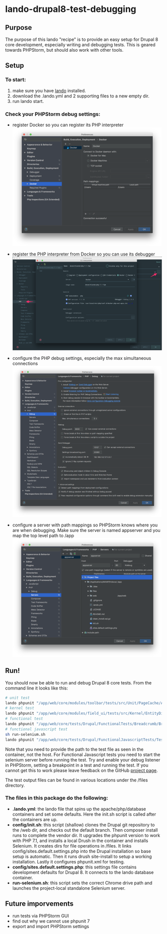 # lando-drupal8-test-debugging

## Purpose
The purpose of this lando "recipe" is to provide an easy setup for Drupal 8 core development, especially writing and debugging tests. This is geared towards PHPStorm, but should also work with other tools. 

## Setup 

### To start:
1. make sure you have [lando](https://github.com/lando/lando/releases) installed.
2. download the .lando.yml and 2 supporting files to a new empty dir.
3. run lando start.  

### Check your PHPStorm debug settings:
- register Docker so you can register its PHP interpreter ![docker](README.images/docker.png)

- register the PHP interpreter from Docker so you can use its debugger ![cli-interpreters](README.images/cli-interpreters.png)
- configure the PHP debug settings, especially the max simultaneous connections ![debug](README.images/debug.png)
- configure a server with path mappings so PHPStorm knows where you are when debugging. Make sure the server is named appserver and you map the top level path to /app ![server-path-mappings](README.images/server-path-mappings.png)

## Run!

You should now be able to run and debug Drupal 8 core tests. From the command line it looks like this: 
```bash
# unit test
lando phpunit "/app/web/core/modules/toolbar/tests/src/Unit/PageCache/AllowToolbarPathTest.php"
# kernel test
lando phpunit "/app/web/core/modules/field_ui/tests/src/Kernel/EntityDisplayTest.php"
# functional test
lando phpunit "/app/web/core/tests/Drupal/FunctionalTests/Breadcrumb/Breadcrumb404Test.php"
# functional javascript test
sh run-selenium.sh
lando phpunit "/app/web/core/tests/Drupal/FunctionalJavascriptTests/Tests/JSWebWithWebDriverAssertTest.php"
```
Note that you need to provide the path to the test file as seen in the container, not the host. For Functional Javascript tests you need to start the selenium server before running the test. Try and enable your debug listener in PHPStorm, setting a breakpoint in a test and running the test. If you cannot get this to work please leave feedback on the GitHub [project page](https://github.com/finnef/lando-drupal8-test-debugging).

The test output files can be found in various locations under the /files directory.

### The files in this package do the following:
- **.lando.yml**: the lando file that spins up the apache/php/database containers and set some defaults. Here the init.sh script is called after the containers are up.
- **config/init.sh**: this script (shallow) clones the Drupal git repository to the /web dir, and checks out the default branch. Then composer install runs to complete the vendor dir. It upgrades the phpunit version to work with PHP 7.1, and installs a local Drush in the container and installs Selenium. It creates dirs for file operations in /files. It links config/sites.default.settings.php into the Drupal installation so base setup is automatic. Then it runs drush site-install to setup a working installation. Lastly it configures phpunit.xml for testing. 
- **config/sites.default.settings.php**: this settings file contains development defaults for Drupal 8. It connects to the lando database container.
- **run-selenium.sh**: this script sets the correct Chrome drive path and launches the project-local standalone Selenium server.


## Future imporvements
- run tests via PHPStorm GUI
- find out why we cannot use phpunit 7
- export and import PHPStorm settings
